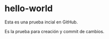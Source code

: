 # hello-world

Esta es una prueba incial en GitHub.

Es la prueba para creación y commit de cambios.
